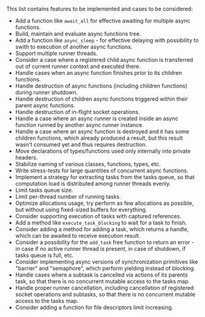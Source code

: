 This list contains features to be implemented and cases to be considered:

* Add a function like `await_all` for effective awaiting for multiple async functions.
* Build, maintain and evaluate async functions tree.
* Add a function like `async_sleep` - for effective delaying with possibility to swith to execution of another async functions.
* Support multiple runner threads.
* Consider a case where a registered child async function is transferred out of current runner context and executed there.
* Handle cases when an async function finishes prior to its children functions.
* Handle destruction of async functions (including children functions) during runner shutdown.
* Handle destruction of children async functions triggered within their parent async functions.
* Handle destruction of in-flight socket operations.
* Handle a case where an async runner is created inside an async function runned by another async runner instance.
* Handle a case where an async function is destroyed and it has some children functions, which already produced a result, but this result wasn't consumed yet and thus requires destruction.
* Move declarations of types/functions used only internally into private headers.
* Stabilize naming of various classes, functions, types, etc.
* Write stress-tests for large quantities of concurrent async functions.
* Implement a strategy for extracting tasks from the tasks queue, so that computation load is distributed among runner threads evenly.
* Limit tasks queue size.
* Limit per-thread number of running tasks.
* Optimize allocations usage, try perform as few allocations as possible, but without using fixed-sized buffers for everything.
* Consider supporting execution of tasks with captured references.
* Add a method like `execute_task_blocking` to wait for a task to finish.
* Consider adding a method for adding a task, which returns a handle, which can be awaited to receive execution result.
* Consider a possibility for the `add_task` free function to return an error - in case if no active runner thread is present, in case of shutdown, if tasks queue is full, etc.
* Consider implementing async versions of synchronization primitives like "barrier" and "semaphore", which perform yielding instead of blocking.
* Handle cases where a subtask is cancelled via actions of its parents task, so that there is no concurrent mutable access to the tasks map.
* Handle proper runner cancellation, including cancellation of registered socket operations and subtasks, so that there is no concurrent mutable access to the tasks map.
* Consider adding a function for file descriptors limit increasing.
